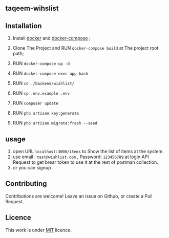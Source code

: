 ## taqeem-wihslist

## Installation

1. Install [docker](https://docs.docker.com/engine/installation/) and [docker-compose](https://docs.docker.com/compose/install/) ;

2. Clone The Project and RUN `docker-compose build` at The project root path;

3. RUN `docker-compose up -d`

4. RUN `docker-compose exec app bash`

5. RUN `cd ./backend/wishlist/`

6. RUN `cp .env.example .env`

7. RUN `composer update`

8. RUN `php artisan key:generate`

9. RUN `php artisan migrate:fresh --seed`

## usage

1. open URL `localhost:3000/items` to Show the list of items at the system.
2. use email : `test@wishlist.com` , Password: `123456789` at login API Request to get brear token to use it at the rest of postman collection.
3. or you can signup

## Contributing

Contributions are welcome!
Leave an issue on Github, or create a Pull Request.

## Licence

This work is under [MIT](LICENCE) licence.
